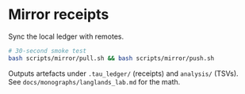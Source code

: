 # Mirror receipts

Sync the local ledger with remotes.

```bash
# 30-second smoke test
bash scripts/mirror/pull.sh && bash scripts/mirror/push.sh
```

Outputs artefacts under `.tau_ledger/` (receipts) and `analysis/` (TSVs).  
See `docs/monographs/langlands_lab.md` for the math.
